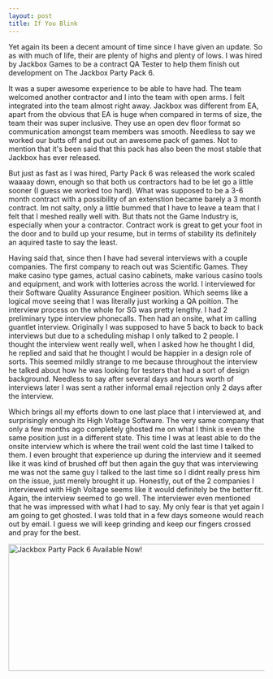 ```yaml
---
layout: post
title: If You Blink
---
```


Yet again its been a decent amount of time since I have given an update. So as with much of life, their
are plenty of highs and plenty of lows. I was hired by Jackbox Games to be a contract QA Tester to help
them finish out development on The Jackbox Party Pack 6. 

It was a super awesome experience to be able
to have had. The team welcomed another contractor and I into the team with open arms. I felt integrated
into the team almost right away. Jackbox was different from EA, apart from the obvious that EA is huge
when compared in terms of size, the team their was super inclusive. They use an open dev floor format
so communication amongst team members was smooth. Needless to say we worked our butts off and put out
an awesome pack of games. Not to mention that it's been said that this pack has also been the most stable
that Jackbox has ever released. 

But just as fast as I was hired, Party Pack 6 was released the work scaled waaaay down, enough so that
both us contractors had to be let go a little sooner (I guess we worked too hard). What was supposed to be
a 3-6 month contract with a possibility of an extenstion became barely a 3 month contract. Im not salty, only
a little bummed that I have to leave a team that I felt that I meshed really well with. But thats not the Game
Industry is, especially when your a contractor. Contract work is great to get your foot in the door and to build
up your resume, but in terms of stability its definitely an aquired taste to say the least.

Having said that, since then I have had several interviews with a couple companies. The first company to reach out 
was Scientific Games. They make casino type games, actual casino cabinets, make various casino tools and equipment,
and work with lotteries across the world. I interviewed for their Software Quality Assurance Engineer position. 
Which seems like a logical move seeing that I was literally just working a QA poition. The interview process on the
whole for SG was pretty lengthy. I had 2 preliminary type interview phonecalls. Then had an onsite, what im calling
guantlet interview. Originally I was supposed to have 5 back to back to back interviews but due to a scheduling
mishap I only talked to 2 people. I thought the interview went really well, when I asked how he thought I did, he 
replied and said that he thought I would be happier in a design role of sorts. This seemed mildly strange to me
because throughout the interview he talked about how he was looking for testers that had a sort of design
background. Needless to say after several days and hours worth of interviews later I was sent a rather informal 
email rejection only 2 days after the interview. 

Which brings all my efforts down to one last place that I interviewed at, and surprisingly enough its High Voltage
Software. The very same company that only a few months ago completely ghosted me on what I think is even the same 
position just in a different state. This time I was at least able to do the onsite interview which is where the 
trail went cold the last time I talked to them. I even brought that experience up during the interview and it
seemed like it was kind of brushed off but then again the guy that was interviewing me was not the same guy I 
talked to the last time so I didnt really press him on the issue, just merely brought it up. Honestly, out of the 
2 companies I interviewed with High Voltage seems like it would definitely be the better fit. Again, the interview
seemed to go well. The interviewer even mentioned that he was impressed with what I had to say. My only fear is that 
yet again I am going to get ghosted. I was told that in a few days someone would reach out by email. I guess we will 
keep grinding and keep our fingers crossed and pray for the best. 

<img src="http://Callmezyos.github.io/images/tjpp6.jpg" alt="Jackbox Party Pack 6 Available Now!" style="width:550px;
height:250px;align:centre">
